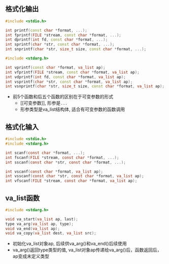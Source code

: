 ## 格式化输出

```c++
#include <stdio.h>

int printf(const char *format, ...);
int fprintf(FILE *stream, const char *format, ...);
int dprintf(int fd, const char *format, ...);
int sprintf(char *str, const char *format, ...);
int snprintf(char *str, size_t size, const char *format, ...);

#include <stdarg.h>

int vprintf(const char *format, va_list ap);
int vfprintf(FILE *stream, const char *format, va_list ap);
int vdprintf(int fd, const char *format, va_list ap);
int vsprintf(char *str, const char *format, va_list ap);
int vsnprintf(char *str, size_t size, const char *format, va_list ap);
```

- 前5个函数和后五个函数的区别在于可变参数的形式
  - [[可变参数]], 形参是`...`
  - 形参类型是va_list结构体, 适合有可变参数的函数调用

## 格式化输入

```c
#include <stdio.h>
#include <stdarg.h>

int scanf(const char *format, ...);
int fscanf(FILE *stream, const char *format, ...);
int sscanf(const char *str, const char *format, ...);

int vscanf(const char *format, va_list ap);
int vsscanf(const char *str, const char *format, va_list ap);
int vfscanf(FILE *stream, const char *format, va_list ap);
```

## va_list函数

```c
#include <stdarg.h>

void va_start(va_list ap, last);
type va_arg(va_list ap, type);
void va_end(va_list ap);
void va_copy(va_list dest, va_list src);
```

- 初始化va_list对象ap, 后续供va_arg()和va_end()后续使用
- va_arg()返回type类型的值, va_list对象ap传递给va_arg()后，函数返回后，ap变成未定义类型
